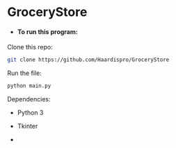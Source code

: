 # GroceryStore

- #### To run this program:

Clone this repo: 

```bash
git clone https://github.com/Haardispro/GroceryStore
```

Run the file: 

```bash
python main.py
```

Dependencies: 

- Python 3

- Tkinter 

- 

